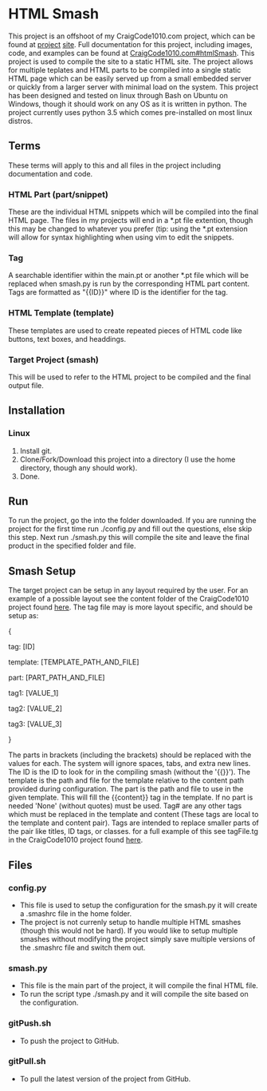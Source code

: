 # HTML Smash

This project is an offshoot of my CraigCode1010.com project, which can be found at [project](https://github.com/greenpro/CraigCode1010) [site](https://www.craigcode1010.com). Full documentation for this 
project, including images, code, and examples can be found at [CraigCode1010.com#htmlSmash](https://www.craigcode1010.com#htmlSmash). This project is used to compile the site to a static HTML 
site. The project allows for multiple teplates and HTML parts to be compiled into a single static HTML page which can be easily served up from a small embedded server or quickly from a larger server with 
minimal load on the system. This project has been designed and tested on linux through Bash on Ubuntu on Windows, though it should work on any OS as it is written in python. The project currently uses python 
3.5 which comes pre-installed on most linux distros.

## Terms
These terms will apply to this and all files in the project including documentation and code.

### HTML Part (part/snippet)
These are the individual HTML snippets which will be compiled into the final HTML page. The files in my projects will end in a *.pt file extention, though this may be changed to whatever you prefer (tip: 
using the *.pt extension will allow for syntax highlighting when using vim to edit the snippets.

### Tag
A searchable identifier within the main.pt or another *.pt file which will be replaced when smash.py is run by the corresponding HTML part content. Tags are formatted as "{{ID}}" where ID is the identifier for 
the tag.

### HTML Template (template)
These templates are used to create repeated pieces of HTML code like buttons, text boxes, and headdings.

### Target Project (smash)
This will be used to refer to the HTML project to be compiled and the final output file.

## Installation
### Linux
1. Install git.
2. Clone/Fork/Download this project into a directory (I use the home directory, though any should work).
3. Done.

## Run
To run the project, go the into the folder downloaded. If you are running the project for the first time run ./config.py and fill out the questions, else skip this step. Next run ./smash.py this will compile 
the site and leave the final product in the specified folder and file.

## Smash Setup
The target project can be setup in any layout required by the user. For an example of a possible layout see the content folder of the CraigCode1010 project found 
[here](https://github.com/greenpro/CraigCode1010/tree/master/content). The tag file may is more layout specific, and should be setup as:

{

   tag: [ID] 

   template: [TEMPLATE_PATH_AND_FILE]

   part: [PART_PATH_AND_FILE]

   
   tag1: [VALUE_1]

   tag2: [VALUE_2]

   tag3: [VALUE_3]

}

The parts in brackets (including the brackets) should be replaced with the values for each. The system will ignore spaces, tabs, and extra new lines. The ID is the ID to look for in the compiling smash 
(without the '{{}}'). The template is the path and file for the template relative to the content path provided during configuration. The part is the path and file to use in the given template. This will fill 
the {{content}} tag in the template. If no part is needed 'None' (without quotes) must be used. Tag# are any other tags which must be replaced in the template and content (These tags are local to the template 
and content pair). Tags are intended to replace smaller parts of the pair like titles, ID tags, or classes. for a full example of this see tagFile.tg in the CraigCode1010 project found 
[here](https://github.com/greenpro/CraigCode1010/blob/master/tagFile.tg). 

## Files
### config.py
* This file is used to setup the configuration for the smash.py it will create a .smashrc file in the home folder.
* The project is not currenly setup to handle multiple HTML smashes (though this would not be hard). If you would like to setup multiple smashes without modifying the project simply save multiple versions of 
  the .smashrc file and switch them out.

### smash.py
* This file is the main part of the project, it will compile the final HTML file. 
* To run the script type ./smash.py and it will compile the site based on the configuration.

### gitPush.sh
* To push the project to GitHub.

### gitPull.sh
* To pull the latest version of the project from GitHub.
